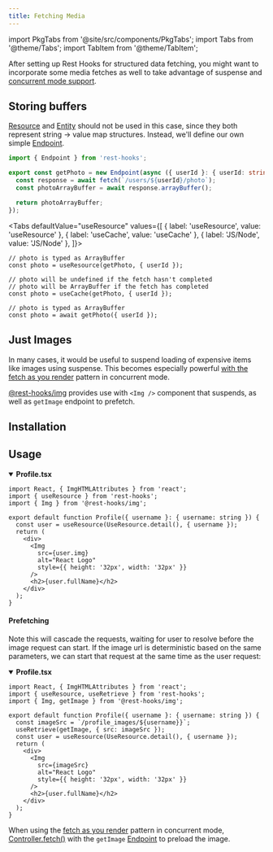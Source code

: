 ```yaml
---
title: Fetching Media
---
```

import PkgTabs from '@site/src/components/PkgTabs';
import Tabs from '@theme/Tabs';
import TabItem from '@theme/TabItem';

After setting up Rest Hooks for structured data fetching, you might want to incorporate
some media fetches as well to take advantage of suspense and [concurrent mode support](https://resthooks.io/docs/guides/render-as-you-fetch).

## Storing buffers

[Resource](../api/Resource) and [Entity](../api/Entity) should not be used in this case, since they both represent
string -> value map structures. Instead, we'll define our own simple [Endpoint](../api/Endpoint).

```typescript
import { Endpoint } from 'rest-hooks';

export const getPhoto = new Endpoint(async ({ userId }: { userId: string }) => {
  const response = await fetch(`/users/${userId}/photo`);
  const photoArrayBuffer = await response.arrayBuffer();

  return photoArrayBuffer;
});
```

<Tabs
defaultValue="useResource"
values={[
{ label: 'useResource', value: 'useResource' },
{ label: 'useCache', value: 'useCache' },
{ label: 'JS/Node', value: 'JS/Node' },
]}>
<TabItem value="useResource">

```tsx
// photo is typed as ArrayBuffer
const photo = useResource(getPhoto, { userId });
```

</TabItem>
<TabItem value="useCache">

```tsx
// photo will be undefined if the fetch hasn't completed
// photo will be ArrayBuffer if the fetch has completed
const photo = useCache(getPhoto, { userId });
```

</TabItem>
<TabItem value="JS/Node">

```tsx
// photo is typed as ArrayBuffer
const photo = await getPhoto({ userId });
```

</TabItem>
</Tabs>

## Just Images

In many cases, it would be useful to suspend loading of expensive items like
images using suspense. This becomes especially powerful [with the fetch as you render](https://resthooks.io/docs/guides/render-as-you-fetch) pattern in concurrent mode.

[@rest-hooks/img](https://www.npmjs.com/package/@rest-hooks/img) provides use with `<Img />` component that suspends, as well as `getImage` endpoint to prefetch.

## Installation

<PkgTabs pkgs="@rest-hooks/img" />

## Usage

<details open><summary><b>Profile.tsx</b></summary>

```tsx
import React, { ImgHTMLAttributes } from 'react';
import { useResource } from 'rest-hooks';
import { Img } from '@rest-hooks/img';

export default function Profile({ username }: { username: string }) {
  const user = useResource(UseResource.detail(), { username });
  return (
    <div>
      <Img
        src={user.img}
        alt="React Logo"
        style={{ height: '32px', width: '32px' }}
      />
      <h2>{user.fullName}</h2>
    </div>
  );
}
```

</details>

#### Prefetching

Note this will cascade the requests, waiting for user to resolve before
the image request can start. If the image url is deterministic based on the same parameters, we can start that request at the same time as the user request:

<details open><summary><b>Profile.tsx</b></summary>

```tsx
import React, { ImgHTMLAttributes } from 'react';
import { useResource, useRetrieve } from 'rest-hooks';
import { Img, getImage } from '@rest-hooks/img';

export default function Profile({ username }: { username: string }) {
  const imageSrc = `/profile_images/${username}}`;
  useRetrieve(getImage, { src: imageSrc });
  const user = useResource(UseResource.detail(), { username });
  return (
    <div>
      <Img
        src={imageSrc}
        alt="React Logo"
        style={{ height: '32px', width: '32px' }}
      />
      <h2>{user.fullName}</h2>
    </div>
  );
}
```

</details>


When using the [fetch as you render](../guides/render-as-you-fetch) pattern in concurrent mode, [Controller.fetch()](../api/Controller.md#fetch) with the `getImage`
[Endpoint](../api/Endpoint) to preload the image.
